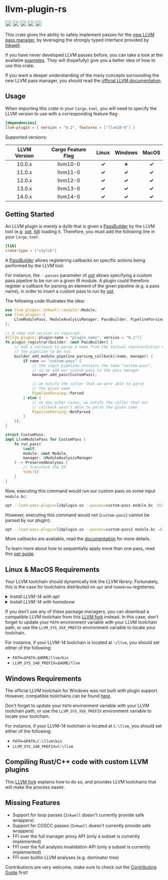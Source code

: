 llvm-plugin-rs 
==============

[<img alt="version" src="https://img.shields.io/crates/v/llvm-plugin.svg?style=for-the-badge&color=fc8d62&logo=rust" height="20">](https://crates.io/crates/llvm-plugin)
[<img alt="doc" src="https://img.shields.io/badge/docs.rs-llvm--plugin-66c2a5?style=for-the-badge&labelColor=555555&logo=docs.rs" height="20">](https://docs.rs/llvm-plugin)
[<img alt="linux" src="https://img.shields.io/github/actions/workflow/status/jamesmth/llvm-plugin-rs/linux.yml?branch=master&label=linux&style=for-the-badge&logo=linux" height="20">](https://github.com/jamesmth/llvm-plugin-rs/actions/workflows/linux.yml?query=branch%3Amaster)
[<img alt="windows" src="https://img.shields.io/github/actions/workflow/status/jamesmth/llvm-plugin-rs/windows.yml?branch=master&label=windows&style=for-the-badge&logo=windows" height="20">](https://github.com/jamesmth/llvm-plugin-rs/actions/workflows/windows.yml?query=branch%3Amaster)
[<img alt="macos" src="https://img.shields.io/github/actions/workflow/status/jamesmth/llvm-plugin-rs/macos.yml?branch=master&label=macos&style=for-the-badge&logo=apple" height="20">](https://github.com/jamesmth/llvm-plugin-rs/actions/workflows/macos.yml?query=branch%3Amaster)

This crate gives the ability to safely implement passes for the [new LLVM pass manager], by leveraging the strongly typed interface
provided by [Inkwell].

If you have never developed LLVM passes before, you can take a look at the available [examples]. They will (hopefully) give you a
better idea of how to use this crate.

If you want a deeper understanding of the many concepts surrounding the new LLVM pass manager, you should read the [official LLVM
documentation].

[Inkwell]: https://github.com/TheDan64/inkwell
[new LLVM pass manager]: https://blog.llvm.org/posts/2021-03-26-the-new-pass-manager/
[examples]: https://github.com/jamesmth/llvm-plugin-rs/tree/master/examples
[official LLVM documentation]: https://llvm.org/docs/NewPassManager.html

## Usage

When importing this crate in your `Cargo.toml`, you will need to specify the LLVM version to use with a corresponding feature flag:

```toml
[dependencies]
llvm-plugin = { version = "0.2", features = ["llvm10-0"] }
```

Supported versions:

| LLVM Version | Cargo Feature Flag |    Linux    |   Windows   |    MacOS    |
| :----------: | :----------------: | :---------: | :---------: | :---------: |
|    10.0.x    |      llvm10-0      | **&check;** | **&cross;** | **&check;** |
|    11.0.x    |      llvm11-0      | **&check;** | **&check;** | **&check;** |
|    12.0.x    |      llvm12-0      | **&check;** | **&check;** | **&check;** |
|    13.0.x    |      llvm13-0      | **&check;** | **&check;** | **&check;** |
|    14.0.x    |      llvm14-0      | **&check;** | **&check;** | **&check;** |

## Getting Started

An LLVM plugin is merely a dylib that is given a [PassBuilder] by the LLVM tool (e.g. [opt], [lld])
loading it.
Therefore, you must add the following line in your `Cargo.toml`:

```toml
[lib]
crate-type = ["cdylib"]
```

A [PassBuilder] allows registering callbacks on specific actions being performed by the LLVM tool.

For instance, the `--passes` parameter of [opt] allows specifying a custom pass pipeline to be run on a given IR module. A plugin
could therefore register a callback for parsing an element of the given pipeline (e.g. a pass name), in order to insert a custom
pass to run by [opt].

The following code illustrates the idea:

```rust
use llvm_plugin::inkwell::module::Module;
use llvm_plugin::{
    LlvmModulePass, ModuleAnalysisManager, PassBuilder, PipelineParsing, PreservedAnalyses,
};

// A name and version is required.
#[llvm_plugin::plugin(name = "plugin_name", version = "0.1")]
fn plugin_registrar(builder: &mut PassBuilder) {
    // Add a callback to parse a name from the textual representation of
    // the pipeline to be run.
    builder.add_module_pipeline_parsing_callback(|name, manager| {
        if name == "custom-pass" {
            // the input pipeline contains the name "custom-pass",
            // so we add our custom pass to the pass manager
            manager.add_pass(CustomPass);

            // we notify the caller that we were able to parse
            // the given name
            PipelineParsing::Parsed
        } else {
            // in any other cases, we notify the caller that our
            // callback wasn't able to parse the given name
            PipelineParsing::NotParsed
        }
    });
}

struct CustomPass;
impl LlvmModulePass for CustomPass {
    fn run_pass(
        &self,
        module: &mut Module,
        manager: &ModuleAnalysisManager
    ) -> PreservedAnalyses {
        // transform the IR
        todo!()
    }
}
```

Now, executing this command would run our custom pass on some input `module.bc`:

```bash
opt --load-pass-plugin=libplugin.so --passes=custom-pass module.bc -disable-output
```

However, executing this command would not (`custom-pass2` cannot be parsed by our plugin):

```bash
opt --load-pass-plugin=libplugin.so --passes=custom-pass2 module.bc -disable-output
```

More callbacks are available, read the [documentation] for more details.

To learn more about how to sequentially apply more than one pass, read this [opt guide].

[opt]: https://www.llvm.org/docs/CommandGuide/opt.html
[lld]: https://lld.llvm.org/
[PassBuilder]: https://docs.rs/llvm-plugin/latest/llvm_plugin/struct.PassBuilder.html
[documentation]: https://docs.rs/llvm-plugin
[opt guide]: https://llvm.org/docs/NewPassManager.html#invoking-opt

## Linux & MacOS Requirements

Your LLVM toolchain should dynamically link the LLVM library. Fortunately, this is the case for toolchains
distributed on `apt` and `homebrew` registeries.

<details>
 <summary><em>Install LLVM-14 with apt</em></summary>

 ```shell
 $ apt install llvm-14
 ```

 </details>

<details>
 <summary><em>Install LLVM-14 with homebrew</em></summary>

 ```shell
 $ brew install llvm@14
 ```

 </details>

If you don't use any of these package managers, you can download a compatible LLVM toolchain from
this [LLVM fork] instead. In this case, don't forget to update your `PATH` environment variable with
your LLVM toolchain path, or use the `LLVM_SYS_XXX_PREFIX` environment variable to locate your toolchain.

For instance, if your LLVM-14 toolchain is located at `~/llvm`, you should set either of the following:
- `PATH=$PATH;$HOME/llvm/bin`
- `LLVM_SYS_140_PREFIX=$HOME/llvm`

## Windows Requirements

The official LLVM toolchain for Windows was not built with plugin support. However, compatible toolchains can be found
[here](https://github.com/jamesmth/llvm-project/releases).

Don't forget to update your `PATH` environment variable with your LLVM toolchain path, or use the `LLVM_SYS_XXX_PREFIX`
environment variable to locate your toolchain.

For instance, if your LLVM-14 toolchain is located at `C:\llvm`, you should set either of the following:
- `PATH=$PATH;C:\llvm\bin`
- `LLVM_SYS_140_PREFIX=C:\llvm`

## Compiling Rust/C++ code with custom LLVM plugins

This [LLVM fork] explains how to do so, and provides LLVM toolchains that will make the process easier.

[LLVM fork]: https://github.com/jamesmth/llvm-project

## Missing Features

- Support for loop passes (`Inkwell` doesn't currently provide safe wrappers)
- Support for CGSCC passes (`Inkwell` doesn't currently provide safe wrappers)
- FFI over the full manager proxy API (only a subset is currently implemented)
- FFI over the full analysis invalidation API (only a subset is currently implemented)
- FFI over builtin LLVM analyses (e.g. dominator tree)

Contributions are very welcome, make sure to check out the [Contributing Guide] first!

[Contributing Guide]: ./.github/CONTRIBUTING.md